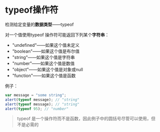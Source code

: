 # typeof操作符

检测给定变量的**数据类型**——typeof

对一个值使用typeof 操作符可能返回下列某个**字符串**：

- "undefined"——如果这个值未定义
- "boolean"——如果这个值是布尔值
- "string"——如果这个值是字符串
- "number"——如果这个值是数值
- "object"——如果这个值是对象或null
- "function"——如果这个值是函数

例子：

```javascript
var message = "some string";
alert(typeof message); // "string"
alert(typeof message); // "string"
alert(typeof 95); // "number"
```

> typeof 是一个操作符而不是函数，因此例子中的圆括号尽管可以使用，但不是必需的
